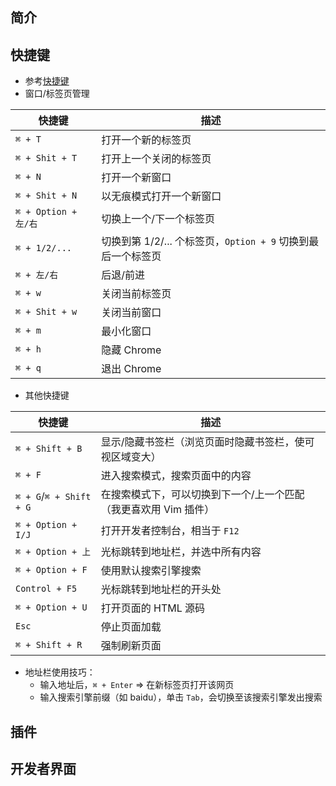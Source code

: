 ## 简介


## 快捷键

+ 参考[快捷键](https://support.google.com/chrome/answer/157179?co=GENIE.Platform%3DDesktop&hl=en#zippy=)
+ 窗口/标签页管理

|快捷键|描述|
-|-
`⌘ + T`|打开一个新的标签页
`⌘ + Shit + T`|打开上一个关闭的标签页
`⌘ + N`|打开一个新窗口
`⌘ + Shit + N`|以无痕模式打开一个新窗口
`⌘ + Option + 左/右`|切换上一个/下一个标签页
`⌘ + 1/2/...`|切换到第 1/2/... 个标签页，`Option + 9` 切换到最后一个标签页
`⌘ + 左/右`|后退/前进
`⌘ + w`|关闭当前标签页
`⌘ + Shit + w`|关闭当前窗口
`⌘ + m`|最小化窗口
`⌘ + h`|隐藏 Chrome
`⌘ + q`|退出 Chrome

+ 其他快捷键

快捷键|描述
-|-
`⌘ + Shift + B`|显示/隐藏书签栏（浏览页面时隐藏书签栏，使可视区域变大）
`⌘ + F`|进入搜索模式，搜索页面中的内容
`⌘ + G`/`⌘ + Shift + G`|在搜索模式下，可以切换到下一个/上一个匹配（我更喜欢用 Vim 插件）
`⌘ + Option + I/J`|打开开发者控制台，相当于 `F12`
`⌘ + Option + 上`|光标跳转到地址栏，并选中所有内容
`⌘ + Option + F`|使用默认搜索引擎搜索
`Control + F5`|光标跳转到地址栏的开头处
`⌘ + Option + U`|打开页面的 HTML 源码
`Esc`|停止页面加载
`⌘ + Shift + R`|强制刷新页面


+ 地址栏使用技巧：
  + 输入地址后，`⌘ + Enter` => 在新标签页打开该网页
  + 输入搜索引擎前缀（如 baidu），单击 `Tab`，会切换至该搜索引擎发出搜索


## 插件



## 开发者界面

